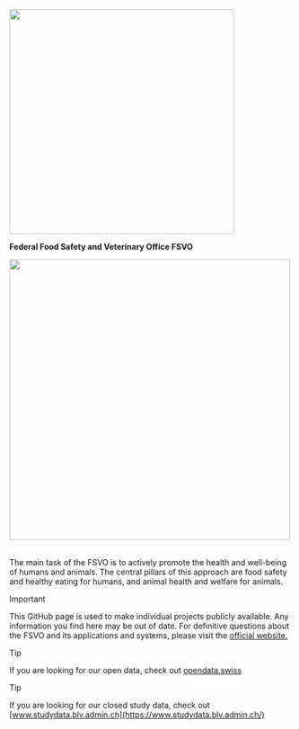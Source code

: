 <img src="https://github.com/BLV-OSAV-USAV/.github/assets/10924680/2a4f814f-2c2a-4b1f-9811-eef3efa553ad" width="400">

<b>Federal Food Safety and Veterinary Office FSVO</b>

<img src="https://github.com/user-attachments/assets/1fecd972-93f5-493e-8342-ca69e4527acd" width="500"><br><br>

The main task of the FSVO is to actively promote the health and well-being of humans and animals. The central pillars of this approach are food safety and healthy eating for humans, and animal health and welfare for animals.

> [!IMPORTANT]
This GitHub page is used to make individual projects publicly available. Any information you find here may be out of date. For definitive questions about the FSVO and its applications and systems, please visit the [official website.](https://www.blv.admin.ch/blv/en/home.html)

> [!TIP]
If you are looking for our open data, check out [opendata.swiss](https://opendata.swiss/de/organization/bundesamt-fur-lebensmittelsicherheit-und-veterinaerwesen-blv)

> [!TIP]
If you are looking for our closed study data, check out [www.studydata.blv.admin.ch](https://www.studydata.blv.admin.ch/)
